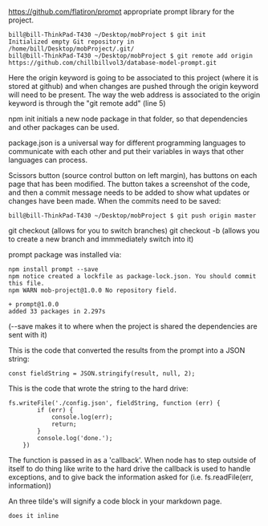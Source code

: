 https://github.com/flatiron/prompt appropriate prompt library for the project.

```
bill@bill-ThinkPad-T430 ~/Desktop/mobProject $ git init
Initialized empty Git repository in /home/bill/Desktop/mobProject/.git/
bill@bill-ThinkPad-T430 ~/Desktop/mobProject $ git remote add origin https://github.com/chillbillvol3/database-model-prompt.git
```

Here the origin keyword is going to be associated to this project (where it is stored at github) and when changes are pushed through the origin keyword will need to be present. The way the web address is associated to the origin keyword is through the "git remote add" (line 5)

npm init initials a new node package in that folder, so that dependencies and other packages can be used.

package.json is a universal way for different programming languages to communicate with each other and put their variables in ways that other languages can process.

Scissors button (source control button on left margin), has buttons on each page that has been modified. The button takes a screenshot of the code, and then a commit message needs to be added to show what updates or changes have been made. When the commits need to be saved:
```
bill@bill-ThinkPad-T430 ~/Desktop/mobProject $ git push origin master
```
git checkout  (allows for you to switch branches)
git checkout -b (allows you to create a new branch and immmediately switch into it)

prompt package was installed via:
```
npm install prompt --save
npm notice created a lockfile as package-lock.json. You should commit this file.
npm WARN mob-project@1.0.0 No repository field.

+ prompt@1.0.0
added 33 packages in 2.297s
```

(--save makes it to where when the project is shared the dependencies are sent with it)

This is the code that converted the results from the prompt  into a JSON string:
```
const fieldString = JSON.stringify(result, null, 2);
```

This is the code that wrote the string to the hard drive:

```
fs.writeFile('./config.json', fieldString, function (err) {
        if (err) {
            console.log(err);
            return;
        }
        console.log('done.');
    })
```
The function is passed in as a 'callback'. When node has to step outside of itself to do thing like write to the hard drive the callback is used to handle exceptions, and to give back the information asked for (i.e. fs.readFile(err, information)) 

An three tilde's will signify a code block in your markdown page.
```
does it inline
```
